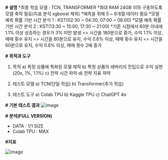 **# 설명**
*최종 학습 모델 : TCN, TRANSFORMER
*최대 RAM 24GB 이하 구동하도록 모델 축약 필요(지표 분석 xgboost 제외)
*예측을 위해 5 ~ 6개월 데이터 필요
*모델 예측 확률 기반 시간 분석 1 : KST(02:30 ~ 04:30, 07:00 ~ 08:00)
*모델 예측 확률 기반 시간 분석 2 : KST(13:30 ~ 15:00, 17:30 ~ 21:00)
*기준 시점에서 60분 이내에 1.1% 이상 상승하는 경우가 3% 미만 발생
  => 시간을 180분으로 증가, 수익 1.1% 이상, 매매 횟수 유지
  => 시간을 60분으로 유지, 수익 0.6% 이상, 매매 횟수 유지
  => 시간을 60분으로 유지, 수익 0.6% 이상, 매매 횟수 2배 증가

**# 목적과 도구**
1. 목적
a) 특정 상품에 특화된 모델 제작
b) 특정 상품의 레버리지 진입으로 수익 실현(20x, 1%, 1.1%)
c) 전략 시간 파악
d) 전략 지표 파악

2. 테스트 모델
a) TCN(단일 학습)
b) Transformer(추가 학습)

3. 테스트 도구
a) Colab TPU
b) Kaggle TPU
c) ChatGPT 4o

**# 기본 태스트 결과**
![image](https://github.com/user-attachments/assets/5ce58ace-419f-4447-8d00-27b9ee45bf05)

**# 분석(FULL VERSION)**
- DATA : 1/1 SIZE
- Colab TPU : MAX 

**#지표**

![image](https://github.com/user-attachments/assets/4f39bf82-eb18-487a-8b38-c6b28ed25850)
